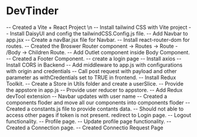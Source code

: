 # DevTinder

-- Created a Vite + React Project \n
-- Install tailwind CSS with Vite project
-- Install DaisyUI and config the tailwindCSS.Config.js file.
-- Add Navbar to app.jsx
-- Create a navBar.jsx file for Navbar.
-- Install react-router-dom for routes.
-- Created the Broswer Router component -> Routes -> Route - /Body -> Children Route.
-- Add Outlet component inside Body Component.
-- Created a Footer Component.
-- create a login page
-- Install axios
-- Install CORS in Backend 
-- Add middleware to app.js with configurations with origin and credentials 
-- Call post request with payload and other parameter as withCredentials set to TRUE in frontend.
-- Install Redux Toolkit.
-- Create a Store in Utils folder and create a userSlice.
-- Provide the appstore in app.js
-- Provide user reducer to appstore.
-- Add Redux devTool extension
-- Navbar updates with user name 
-- Created a components floder and move all our components into components floder
-- Created a constants.js file to provide contants data.
-- Should not able to access other pages if token is not present. redirect to Login page.
-- Logout functionality.
-- Profile page.
-- Update profile page functionality.
-- Created a Connection page.
-- Created Connectio Request Page 

